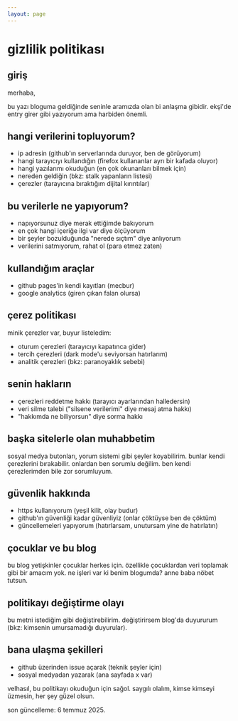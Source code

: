 ```yaml
---
layout: page
---
```


# gizlilik politikası

## giriş
merhaba,

bu yazı bloguma geldiğinde seninle aramızda olan bi anlaşma gibidir. ekşi'de entry girer gibi yazıyorum ama harbiden önemli.

## hangi verilerini topluyorum?

* ip adresin (github'ın serverlarında duruyor, ben de görüyorum)
* hangi tarayıcıyı kullandığın (firefox kullananlar ayrı bir kafada oluyor)
* hangi yazılarımı okuduğun (en çok okunanları bilmek için)
* nereden geldiğin (bkz: stalk yapanların listesi)
* çerezler (tarayıcına bıraktığım dijital kırıntılar)

## bu verilerle ne yapıyorum?

* napıyorsunuz diye merak ettiğimde bakıyorum
* en çok hangi içeriğe ilgi var diye ölçüyorum
* bir şeyler bozulduğunda "nerede sıçtım" diye anlıyorum
* verilerini satmıyorum, rahat ol (para etmez zaten)

## kullandığım araçlar

* github pages'in kendi kayıtları (mecbur)
* google analytics (giren çıkan falan olursa)

## çerez politikası

minik çerezler var, buyur listeledim:
* oturum çerezleri (tarayıcıyı kapatınca gider)
* tercih çerezleri (dark mode'u seviyorsan hatırlarım)
* analitik çerezleri (bkz: paranoyaklık sebebi)

## senin hakların

* çerezleri reddetme hakkı (tarayıcı ayarlarından halledersin)
* veri silme talebi ("silsene verilerimi" diye mesaj atma hakkı)
* "hakkımda ne biliyorsun" diye sorma hakkı

## başka sitelerle olan muhabbetim

sosyal medya butonları, yorum sistemi gibi şeyler koyabilirim. bunlar kendi çerezlerini bırakabilir. onlardan ben sorumlu değilim. ben kendi çerezlerimden bile zor sorumluyum.

## güvenlik hakkında

* https kullanıyorum (yeşil kilit, olay budur)
* github'ın güvenliği kadar güvenliyiz (onlar çöktüyse ben de çöktüm)
* güncellemeleri yapıyorum (hatırlarsam, unutursam yine de hatırlatın)

## çocuklar ve bu blog

bu blog yetişkinler çocuklar herkes için. özellikle çocuklardan veri toplamak gibi bir amacım yok. ne işleri var ki benim blogumda? anne baba nöbet tutsun.

## politikayı değiştirme olayı

bu metni istediğim gibi değiştirebilirim. değiştirirsem blog'da duyururum (bkz: kimsenin umursamadığı duyurular).

## bana ulaşma şekilleri

* github üzerinden issue açarak (teknik şeyler için)
* sosyal medyadan yazarak (ana sayfada x var)

velhasıl, bu politikayı okuduğun için sağol. saygılı olalım, kimse kimseyi üzmesin, her şey güzel olsun.

son güncelleme: 6 temmuz 2025.
